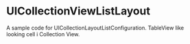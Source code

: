 # UICollectionViewListLayout
A sample code for UICollectionLayoutListConfiguration.  TableView like looking cell i Collection View.  
